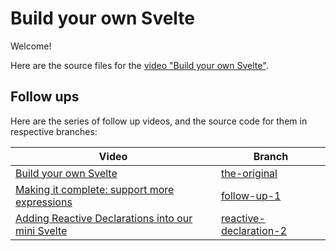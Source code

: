 # Build your own Svelte

Welcome!

Here are the source files for the [video "Build your own Svelte"](https://www.youtube.com/watch?v=mwvyKGw2CzU).

## Follow ups

Here are the series of follow up videos, and the source code for them in respective branches:

| Video | Branch |
|-------|--------|
| [Build your own Svelte](https://youtu.be/mwvyKGw2CzU) | [the-original](https://github.com/tanhauhau/mini-svelte/tree/the-original) |
| [Making it complete: support more expressions](https://youtu.be/5zR1F7NiLUU) | [follow-up-1](https://github.com/tanhauhau/mini-svelte/tree/follow-up-1) |
| [Adding Reactive Declarations into our mini Svelte](https://youtu.be/dTPW0zwibHc) | [reactive-declaration-2](https://github.com/tanhauhau/mini-svelte/tree/reactive-declaration-2) |